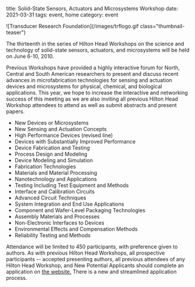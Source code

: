 title: Solid-State Sensors, Actuators and Microsystems Workshop
date: 2021-03-31
tags: event, home
category: event

![Transducer Research Foundation](/images/trflogo.gif class="thumbnail-teaser")  

The thirteenth in the series of Hilton Head Workshops on the science and technology of solid-state sensors, actuators, and microsystems will be held on June 6-10, 2010.
<!--break-->
Previous Workshops have provided a highly interactive forum for North, Central and South American researchers to present and discuss recent advances in microfabrication technologies for sensing and actuation devices and microsystems for physical, chemical, and biological applications. This year, we hope to increase the interactive and networking success of this meeting as we are also inviting all previous Hilton Head Workshop attendees to attend as well as submit abstracts and present papers.

* New Devices or Microsystems
* New Sensing and Actuation Concepts
* High Performance Devices (revised line)
* Devices with Substantially Improved Performance
* Device Fabrication and Testing
* Process Design and Modeling
* Device Modeling and Simulation
* Fabrication Technologies
* Materials and Material Processing
* Nanotechnology and Applications
* Testing Including Test Equipment and Methods
* Interface and Calibration Circuits
* Advanced Circuit Techniques
* System Integration and End Use Applications
* Component and Wafer-Level Packaging Technologies
* Assembly Materials and Processes
* Non-Electronic Interfaces to Devices
* Environmental Effects and Compensation Methods
* Reliability Testing and Methods

Attendance will be limited to 450 participants, with preference given to authors. As with previous Hilton Head Workshops, all prospective participants -- accepted presenting authors, all previous attendees of any Hilton Head Workshop, and New Potential Applicants should complete an application on [the website.](http://www.hh2010.org/) There is a new and streamlined application process.